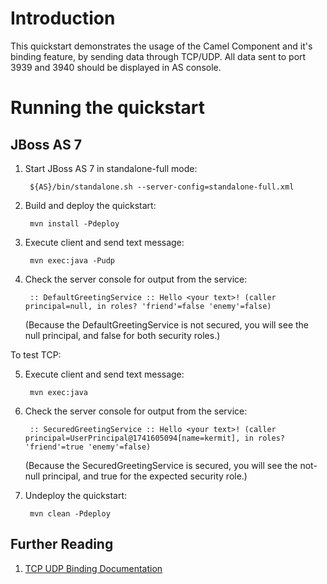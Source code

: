 Introduction
============
This quickstart demonstrates the usage of the Camel Component and it's binding feature, by sending 
data through TCP/UDP. All data sent to port 3939 and 3940 should be displayed in AS console.

Running the quickstart
======================

JBoss AS 7
----------
1. Start JBoss AS 7 in standalone-full mode:

        ${AS}/bin/standalone.sh --server-config=standalone-full.xml

2. Build and deploy the quickstart:

        mvn install -Pdeploy

3. Execute client and send text message:

        mvn exec:java -Pudp

4. Check the server console for output from the service:

        :: DefaultGreetingService :: Hello <your text>! (caller principal=null, in roles? 'friend'=false 'enemy'=false)

   (Because the DefaultGreetingService is not secured, you will see the null principal, and false for both security roles.)

To test TCP: 

5. Execute client and send text message:

        mvn exec:java

6. Check the server console for output from the service:

        :: SecuredGreetingService :: Hello <your text>! (caller principal=UserPrincipal@1741605094[name=kermit], in roles? 'friend'=true 'enemy'=false)

   (Because the SecuredGreetingService is secured, you will see the not-null principal, and true for the expected security role.)

7. Undeploy the quickstart:

        mvn clean -Pdeploy

## Further Reading

1. [TCP UDP Binding Documentation](https://docs.jboss.org/author/display/SWITCHYARD/TCP+UDP)
